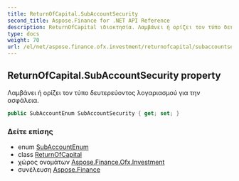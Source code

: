 ```yaml
---
title: ReturnOfCapital.SubAccountSecurity
second_title: Aspose.Finance for .NET API Reference
description: ReturnOfCapital ιδιοκτησία. Λαμβάνει ή ορίζει τον τύπο δευτερεύοντος λογαριασμού για την ασφάλεια.
type: docs
weight: 70
url: /el/net/aspose.finance.ofx.investment/returnofcapital/subaccountsecurity/
---
```

## ReturnOfCapital.SubAccountSecurity property

Λαμβάνει ή ορίζει τον τύπο δευτερεύοντος λογαριασμού για την ασφάλεια.

```csharp
public SubAccountEnum SubAccountSecurity { get; set; }
```

### Δείτε επίσης

* enum [SubAccountEnum](../../subaccountenum/)
* class [ReturnOfCapital](../)
* χώρος ονομάτων [Aspose.Finance.Ofx.Investment](../../returnofcapital/)
* συνέλευση [Aspose.Finance](../../../)


